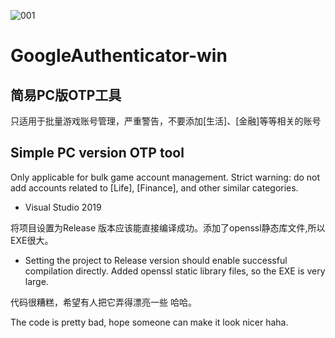 ![001](https://user-images.githubusercontent.com/44484643/232308146-f19099ab-36b2-4b74-b9d7-706ccc381d9e.png)
# GoogleAuthenticator-win

## 简易PC版OTP工具
只适用于批量游戏账号管理，严重警告，不要添加[生活]、[金融]等等相关的账号

## Simple PC version OTP tool
Only applicable for bulk game account management. Strict warning: do not add accounts related to [Life], [Finance], and other similar categories.

- Visual Studio 2019

将项目设置为Release 版本应该能直接编译成功。添加了openssl静态库文件,所以EXE很大。

- Setting the project to Release version should enable successful compilation directly. Added openssl static library files, so the EXE is very large.

代码很糟糕，希望有人把它弄得漂亮一些 哈哈。

The code is pretty bad, hope someone can make it look nicer haha.
